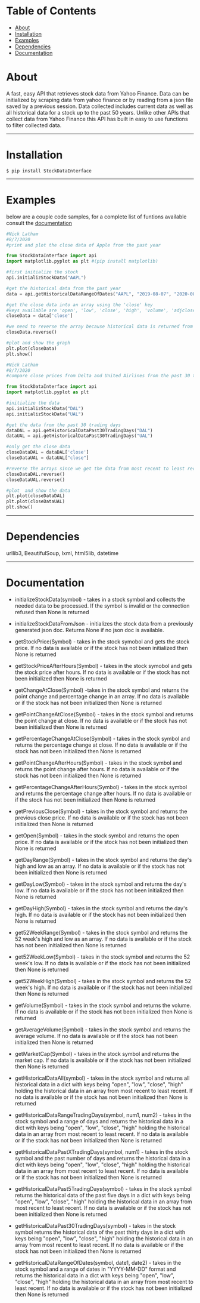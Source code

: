 # Table of Contents


- [About](#About)
- [Installation](#Installation)
- [Examples](#Examples)
- [Dependencies](#Dependencies)
- [Documentation](#Documentation)

# About

A fast, easy API that retrieves stock data from Yahoo Finance.
Data can be initialized by scraping data from yahoo finance or by reading from a json file saved by a previous session.
Data collected includes current data as well as all historical data for a stock up to the past 50 years.
Unlike other APIs that collect data from Yahoo Finance this API has built in easy to use functions to filter collected data.

---

# Installation

```shell
$ pip install StockDataInterface
```

---

# Examples

below are a couple code samples, for a complete list of funtions available consult the [documentation](#Documentation) 

 ```python
 #Nick Latham
 #8/7/2020
 #print and plot the close data of Apple from the past year

from StockDataInterface import api 
import matplotlib.pyplot as plt #(pip install matplotlib)

#first initialize the stock
api.initializStockData("AAPL")

#get the historical data from the past year
data = api.getHistoricalDataRangeOfDates("AAPL", "2019-08-07", "2020-08-07")

#get the close data into an array using the 'close' key
#keys available are 'open', 'low', 'close', 'high', 'volume', 'adjclose', and 'date'
closeData = data['close']

#we need to reverse the array because historical data is returned from most recent to least recent
closeData.reverse()

#plot and show the graph
plt.plot(closeData)
plt.show()

 ```

 ```python
 #Nick Latham
 #8/7/2020
 #compare close prices from Delta and United Airlines from the past 30 trading days

from StockDataInterface import api 
import matplotlib.pyplot as plt

#initialize the data
api.initializStockData("DAL")
api.initializStockData("UAL")

#get the data from the past 30 trading days
dataDAL = api.getHistoricalDataPast30TradingDays("DAL")
dataUAL = api.getHistoricalDataPast30TradingDays("UAL")

#only get the close data
closeDataDAL = dataDAL['close']
closeDataUAL = dataUAL["close"]

#reverse the arrays since we get the data from most recent to least recent
closeDataDAL.reverse()
closeDataUAL.reverse()

#plot  and show the data
plt.plot(closeDataDAL)
plt.plot(closeDataUAL)
plt.show()
 ```

---

# Dependencies
urllib3, BeautifulSoup, lxml, html5lib, datetime

---

# Documentation

  - initializeStockData(symbol)  - takes in a stock symbol and collects the needed data to be processed. If the symbol is invalid or the connection refused then None is returned

  - initializeStockDataFromJson - initializes the stock data from a previously generated json doc. Returns None if no json doc is available.

  - getStockPrice(Symbol)        - takes in the stock symobol and gets the stock price. If no data is available or if the stock has not been initialized then None is returned 

  - getStockPriceAfterHours(Symbol) - takes in the stock symobol and gets the stock price after hours. If no data is available or if the stock has not been initialized then None is returned 

  - getChangeAtClose(Symbol)     -takes in the stock symbol and returns the point change and percentage change in an array. If no data is available or if the stock has not been initialized then None is returned 

  - getPointChangeAtClose(Symbol) - takes in the stock symbol and returns the point change at close. If no data is available or if the stock has not been initialized then None is returned 

  - getPercentageChangeAtClose(Symbol) - takes in the stock symbol and returns the percentage change at close. If no data is available or if the stock has not been initialized then None is returned 

  - getPointChangeAfterHours(Symbol) - takes in the stock symbol and returns the point change after hours. If no data is available or if the stock has not been initialized then None is returned 

  - getPercentageChangeAfterHours(Symbol) - takes in the stock symbol and returns the percentage change after hours. If no data is available or if the stock has not been initialized then None is returned 

  - getPreviousClose(Symbol) - takes in the stock symbol and returns the previous close price. If no data is available or if the stock has not been initialized then None is returned 

  - getOpen(Symbol) - takes in the stock symbol and returns the open price. If no data is available or if the stock has not been initialized then None is returned 

  - getDayRange(Symbol) - takes in the stock symbol and returns the day's high and low as an array. If no data is available or if the stock has not been initialized then None is returned 

  - getDayLow(Symbol) - takes in the stock symbol and returns the day's low. If no data is available or if the stock has not been initialized then None is returned 

  - getDayHigh(Symbol) - takes in the stock symbol and returns the day's high. If no data is available or if the stock has not been initialized then None is returned 

  - get52WeekRange(Symbol) - takes in the stock symbol and returns the 52 week's high and low as an array. If no data is available or if the stock has not been initialized then None is returned 

  - get52WeekLow(Symbol) - takes in the stock symbol and returns the 52 week's low. If no data is available or if the stock has not been initialized then None is returned 

  - get52WeekHigh(Symbol) - takes in the stock symbol and returns the 52 week's high. If no data is available or if the stock has not been initialized then None is returned

  - getVolume(Symbol) - takes in the stock symbol and returns the volume. If no data is available or if the stock has not been initialized then None is returned

  - getAverageVolume(Symbol) - takes in the stock symbol and returns the average volume. If no data is available or if the stock has not been initialized then None is returned


  - getMarketCap(Symbol) - takes in the stock symbol and returns the market cap. If no data is available or if the stock has not been initialized then None is returned

  - getHistoricalDataAll(symbol) - takes in the stock symbol and returns all historical data in a dict with keys being "open", "low", "close", "high" holding the historical data in an array from most recent to least recent. If no data is available or if the stock has not been initialized then None is returned

  - getHistoricalDataRangeTradingDays(symbol, num1, num2) - takes in the stock symbol and a range of days and returns the historical data in a dict with keys being "open", "low", "close", "high" holding the historical data in an array from most recent to least recent. If no data is available or if the stock has not been initialized then None is returned

  - getHistoricalDataPastXTradingDays(symbol, num1) - takes in the stock symbol and the past number of days and returns the historical data in a dict with keys being "open", "low", "close", "high" holding the historical data in an array from most recent to least recent. If no data is available or if the stock has not been initialized then None is returned

  - getHistoricalDataPast5TradingDays(symbol) - takes in the stock symbol returns the historical data of the past five days in a dict with keys being "open", "low", "close", "high" holding the historical data in an array from most recent to least recent. If no data is available or if the stock has not been initialized then None is returned

  - getHistoricalDataPast30TradingDays(symbol) - takes in the stock symbol returns the historical data of the past thirty days in a dict with keys being "open", "low", "close", "high" holding the historical data in an array from most recent to least recent. If no data is available or if the stock has not been initialized then None is returned

  - getHistoricalDataRangeOfDates(symbol, date1, date2) - takes in the stock symbol and a range of dates in "YYYY-MM-DD" format and returns the historical data in a dict with keys being "open", "low", "close", "high" holding the historical data in an array from most recent to least recent. If no data is available or if the stock has not been initialized then None is returned
